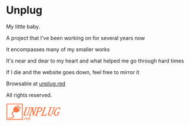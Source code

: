 # Unplug

My little baby.

A project that I've been working on for several years now

It encompasses many of my smaller works

It's near and dear to my heart and what helped me go through hard times

If I die and the website goes down, feel free to mirror it

Browsable at [unplug.red](https://unplug.red)

All rights reserved.

![unplug logo](/unplug/static/assets/window/logo.gif)